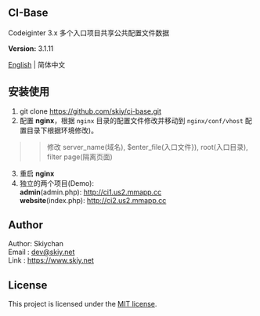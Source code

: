 CI-Base
------
Codeiginter 3.x 多个入口项目共享公共配置文件数据

**Version:** 3.1.11   

[English](./README.md) | 简体中文   

## 安装使用
1. git clone https://github.com/skiy/ci-base.git   
2. 配置 **nginx**，根据 ```nginx``` 目录的配置文件修改并移动到 ```nginx/conf/vhost``` 配置目录下根据环境修改)。
>> 修改 server_name(域名), $enter_file(入口文件}), root(入口目录), filter page(隔离页面)

3. 重启 **nginx**
4. 独立的两个项目(Demo):   
**admin**(admin.php): http://ci1.us2.mmapp.cc   
**website**(index.php): http://ci2.us2.mmapp.cc      

## Author
Author: Skiychan   
Email : dev@skiy.net   
Link  : https://www.skiy.net 

## License
This project is licensed under the [MIT license](https://github.com/totoval/totoval/blob/master/LICENSE).